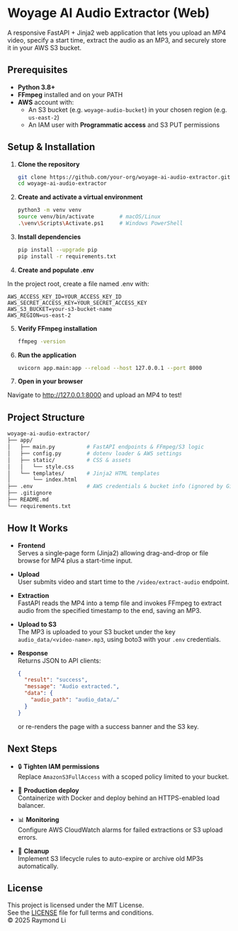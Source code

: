 # Woyage AI Audio Extractor (Web)

A responsive FastAPI + Jinja2 web application that lets you upload an MP4 video, specify a start time, extract the audio as an MP3, and securely store it in your AWS S3 bucket.

## Prerequisites

- **Python 3.8+**  
- **FFmpeg** installed and on your PATH  
- **AWS** account with:  
  - An S3 bucket (e.g. `woyage-audio-bucket`) in your chosen region (e.g. `us-east-2`)  
  - An IAM user with **Programmatic access** and S3 PUT permissions  

## Setup & Installation

1. **Clone the repository**  
   ```bash
   git clone https://github.com/your-org/woyage-ai-audio-extractor.git
   cd woyage-ai-audio-extractor

2. **Create and activate a virtual environment**
   ```bash
   python3 -m venv venv
   source venv/bin/activate        # macOS/Linux
   .\venv\Scripts\Activate.ps1     # Windows PowerShell

3. **Install dependencies**
   ```bash
   pip install --upgrade pip
   pip install -r requirements.txt

4. **Create and populate .env**

In the project root, create a file named .env with:
   ```dotenv
   AWS_ACCESS_KEY_ID=YOUR_ACCESS_KEY_ID
   AWS_SECRET_ACCESS_KEY=YOUR_SECRET_ACCESS_KEY
   AWS_S3_BUCKET=your-s3-bucket-name
   AWS_REGION=us-east-2
   ```
5. **Verify FFmpeg installation**
   ```bash
   ffmpeg -version

6. **Run the application**
   ```bash
   uvicorn app.main:app --reload --host 127.0.0.1 --port 8000

7. **Open in your browser**

Navigate to http://127.0.0.1:8000 and upload an MP4 to test!

## Project Structure
   ```bash
   woyage-ai-audio-extractor/
├── app/
│   ├── main.py          # FastAPI endpoints & FFmpeg/S3 logic
│   ├── config.py        # dotenv loader & AWS settings
│   ├── static/          # CSS & assets
│   │   └── style.css
│   └── templates/       # Jinja2 HTML templates
│       └── index.html
├── .env                 # AWS credentials & bucket info (ignored by Git)
├── .gitignore
├── README.md
└── requirements.txt
   ```
## How It Works

- **Frontend**  
  Serves a single‐page form (Jinja2) allowing drag-and-drop or file browse for MP4 plus a start-time input.

- **Upload**  
  User submits video and start time to the `/video/extract-audio` endpoint.

- **Extraction**  
  FastAPI reads the MP4 into a temp file and invokes FFmpeg to extract audio from the specified timestamp to the end, saving an MP3.

- **Upload to S3**  
  The MP3 is uploaded to your S3 bucket under the key `audio_data/<video-name>.mp3`, using boto3 with your `.env` credentials.

- **Response**  
  Returns JSON to API clients:
  ```json
  {
    "result": "success",
    "message": "Audio extracted.",
    "data": {
      "audio_path": "audio_data/…"
    }
  }
  ```
  or re-renders the page with a success banner and the S3 key.

## Next Steps

- 🔒 **Tighten IAM permissions**  
  Replace `AmazonS3FullAccess` with a scoped policy limited to your bucket.

- 🚀 **Production deploy**  
  Containerize with Docker and deploy behind an HTTPS-enabled load balancer.

- 📊 **Monitoring**  
  Configure AWS CloudWatch alarms for failed extractions or S3 upload errors.

- 🧹 **Cleanup**  
  Implement S3 lifecycle rules to auto-expire or archive old MP3s automatically.

## License

This project is licensed under the MIT License.  
See the [LICENSE](LICENSE) file for full terms and conditions.  
© 2025 Raymond Li
